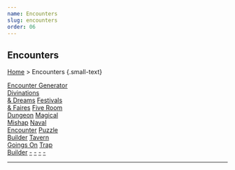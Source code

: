 ```yaml
---
name: Encounters
slug: encounters
order: 06
---
```

## Encounters
[Home](dm-operations-center) > Encounters {.small-text}

<div class="menu-container">
    <a href="encounter-generator">Encounter Generator</a>
</div>
<div class="menu-container">
    <a href="divinations-and-dreams">Divinations<br/> & Dreams</a>
    <a href="festivals-and-faires">Festivals<br/> & Faires</a>
    <a href="five-room-dungeon">Five Room<br/> Dungeon</a>
    <a href="magical-mishap">Magical<br/> Mishap</a>
    <a href="naval-encounter">Naval<br/> Encounter</a>
    <a href="puzzle-builder">Puzzle<br/> Builder</a>
    <a href="tavern-goings-on">Tavern<br/> Goings On</a>
    <a href="trap-builder">Trap<br/> Builder</a>
    <a href=".">-</a>
    <a href=".">-</a>
    <a href=".">-</a>
    <a href=".">-</a>
</div>
<hr/>